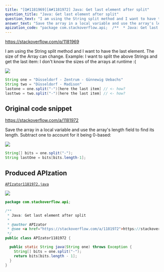 ```yaml
---
title: "[Q#1181969][A#1181972] Java: Get last element after split"
question_title: "Java: Get last element after split"
question_text: "I am using the String split method and I want to have the last element. The size of the Array can change. Example: I want to split the above Strings and get the last item: I don't know the sizes of the arrays at runtime :("
answer_text: "Save the array in a local variable and use the array's length field to find its length. Subtract one to account for it being 0-based:"
apization_code: "package com.stackoverflow.api;  /**  * Java: Get last element after split  *  * @author APIzator  * @see <a href=\"https://stackoverflow.com/a/1181972\">https://stackoverflow.com/a/1181972</a>  */ public class APIzator1181972 {    public static String java(String one) throws Exception {     String[] bits = one.split(\"-\");     return bits[bits.length - 1];   } }"
---
```


https://stackoverflow.com/q/1181969

I am using the String split method and I want to have the last element.
The size of the Array can change.
Example:
I want to split the above Strings and get the last item:
I don&#x27;t know the sizes of the arrays at runtime :(


<div class="code-logo"><img src="/stackoverflow.png" /></div>

```java
String one = "Düsseldorf - Zentrum - Günnewig Uebachs"
String two = "Düsseldorf - Madison"
lastone = one.split("-")[here the last item] // <- how?
lasttwo = two.split("-")[here the last item] // <- how?
```


## Original code snippet

https://stackoverflow.com/a/1181972

Save the array in a local variable and use the array&#x27;s length field to find its length. Subtract one to account for it being 0-based:

<div class="code-logo"><img src="/stackoverflow.png" /></div>

```java
String[] bits = one.split("-");
String lastOne = bits[bits.length-1];
```

## Produced APIzation

[`APIzator1181972.java`](https://github.com/blind-papers/apization-temp-data/raw/main/search/APIzator1181972.java)

<div class="code-logo"><img src="/apizator.png" /></div>

```java
package com.stackoverflow.api;

/**
 * Java: Get last element after split
 *
 * @author APIzator
 * @see <a href="https://stackoverflow.com/a/1181972">https://stackoverflow.com/a/1181972</a>
 */
public class APIzator1181972 {

  public static String java(String one) throws Exception {
    String[] bits = one.split("-");
    return bits[bits.length - 1];
  }
}

```
